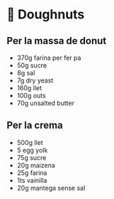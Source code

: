 # 🍩 Doughnuts

## Per la massa de donut
- 370g farina per fer pa
- 50g sucre
- 8g sal
- 7g dry yeast
- 160g llet
- 100g outs
- 70g unsalted butter

## Per la crema
- 500g llet
- 5 egg yolk
- 75g sucre
- 20g maizena
- 25g farina
- 1ts vainilla
- 20g mantega sense sal